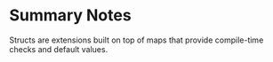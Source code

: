 # Summary Notes

Structs are extensions built on top of maps that provide compile-time checks and default values.
